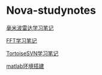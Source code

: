 # Nova-studynotes


[毫米波雷达学习笔记](毫米波雷达学习笔记/毫米波雷达学习笔记.md)

[FFT学习笔记](FFT学习笔记/FFT学习笔记.md)

[TortoiseSVN学习笔记](TortoiseSVN学习笔记/TortoiseSVN学习笔记.md)
 
[matlab环境搭建](matlab环境搭建/matlab环境搭建.md)

